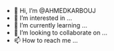 - 👋 Hi, I’m @AHMEDKARBOUJ
- 👀 I’m interested in ...
- 🌱 I’m currently learning ...
- 💞️ I’m looking to collaborate on ...
- 📫 How to reach me ...

<!---
AHMEDKARBOUJ/AHMEDKARBOUJ is a ✨ special ✨ repository because its `README.md` (this file) appears on your GitHub profile.
You can click the Preview link to take a look at your changes.
--->
